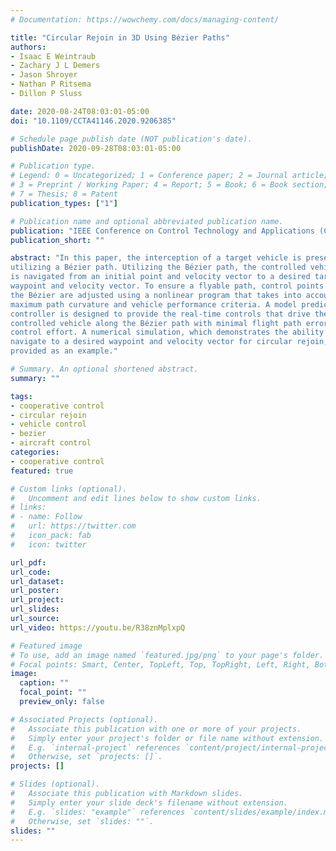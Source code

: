 ```yaml
---
# Documentation: https://wowchemy.com/docs/managing-content/

title: "Circular Rejoin in 3D Using Bézier Paths"
authors: 
- Isaac E Weintraub
- Zachary J L Demers
- Jason Shroyer
- Nathan P Ritsema
- Dillon P Sluss

date: 2020-08-24T08:03:01-05:00
doi: "10.1109/CCTA41146.2020.9206385"

# Schedule page publish date (NOT publication's date).
publishDate: 2020-09-28T08:03:01-05:00

# Publication type.
# Legend: 0 = Uncategorized; 1 = Conference paper; 2 = Journal article;
# 3 = Preprint / Working Paper; 4 = Report; 5 = Book; 6 = Book section;
# 7 = Thesis; 8 = Patent
publication_types: ["1"]

# Publication name and optional abbreviated publication name.
publication: "IEEE Conference on Control Technology and Applications (CCTA)"
publication_short: ""

abstract: "In this paper, the interception of a target vehicle is presented
utilizing a Bézier path. Utilizing the Bézier path, the controlled vehicle
is navigated from an initial point and velocity vector to a desired target
waypoint and velocity vector. To ensure a flyable path, control points of
the Bézier are adjusted using a nonlinear program that takes into account
maximum path curvature and vehicle performance criteria. A model predictive
controller is designed to provide the real-time controls that drive the
controlled vehicle along the Bézier path with minimal flight path error and
control effort. A numerical simulation, which demonstrates the ability to
navigate to a desired waypoint and velocity vector for circular rejoin, is
provided as an example."

# Summary. An optional shortened abstract.
summary: ""

tags: 
- cooperative control
- circular rejoin
- vehicle control
- bezier
- aircraft control
categories:
- cooperative control
featured: true

# Custom links (optional).
#   Uncomment and edit lines below to show custom links.
# links:
# - name: Follow
#   url: https://twitter.com
#   icon_pack: fab
#   icon: twitter

url_pdf:
url_code:
url_dataset:
url_poster:
url_project:
url_slides:
url_source:
url_video: https://youtu.be/R38znMplxpQ

# Featured image
# To use, add an image named `featured.jpg/png` to your page's folder. 
# Focal points: Smart, Center, TopLeft, Top, TopRight, Left, Right, BottomLeft, Bottom, BottomRight.
image:
  caption: ""
  focal_point: ""
  preview_only: false

# Associated Projects (optional).
#   Associate this publication with one or more of your projects.
#   Simply enter your project's folder or file name without extension.
#   E.g. `internal-project` references `content/project/internal-project/index.md`.
#   Otherwise, set `projects: []`.
projects: []

# Slides (optional).
#   Associate this publication with Markdown slides.
#   Simply enter your slide deck's filename without extension.
#   E.g. `slides: "example"` references `content/slides/example/index.md`.
#   Otherwise, set `slides: ""`.
slides: ""
---
```

